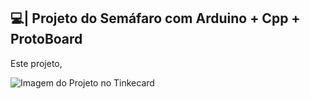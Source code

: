## 💻| Projeto do Semáfaro com Arduino + Cpp + ProtoBoard

  Este projeto,

![Imagem do Projeto no Tinkecard](https://github.com/user-attachments/assets/49206bc0-7cde-4ada-b7f5-ab6e50eed3be)
